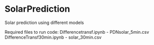 # SolarPrediction
Solar prediction using different models

Required files to run code:
Differencetransf.ipynb - PDNsolar_5min.csv
DifferenceTransf30min.ipynb - solar_30min.csv
